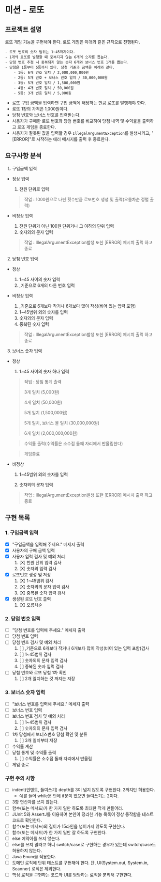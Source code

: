 미션 - 로또
============
프로젝트 설명
-------------
로또 게임 기능을 구현해야 한다. 로또 게임은 아래와 같은 규칙으로 진행된다.

```
- 로또 번호의 숫자 범위는 1~45까지이다.
- 1개의 로또를 발행할 때 중복되지 않는 6개의 숫자를 뽑는다.
- 당첨 번호 추첨 시 중복되지 않는 숫자 6개와 보너스 번호 1개를 뽑는다.
- 당첨은 1등부터 5등까지 있다. 당첨 기준과 금액은 아래와 같다.
    - 1등: 6개 번호 일치 / 2,000,000,000원
    - 2등: 5개 번호 + 보너스 번호 일치 / 30,000,000원
    - 3등: 5개 번호 일치 / 1,500,000원
    - 4등: 4개 번호 일치 / 50,000원
    - 5등: 3개 번호 일치 / 5,000원
```

- 로또 구입 금액을 입력하면 구입 금액에 해당하는 만큼 로또를 발행해야 한다.
- 로또 1장의 가격은 1,000원이다.
- 당첨 번호와 보너스 번호를 입력받는다.
- 사용자가 구매한 로또 번호와 당첨 번호를 비교하여 당첨 내역 및 수익률을 출력하고 로또 게임을 종료한다.
- 사용자가 잘못된 값을 입력할 경우 `IllegalArgumentException`를 발생시키고, "[ERROR]"로 시작하는 에러 메시지를 출력 후 종료한다.

요구사항 분석
------------ 
1. 구입금액 입력

+ 정상 입력

  1. 천원 단위로 입력

    > 작업 : 1000원으로 나뉜 횟수만큼 로또번호 생성 및 출력(오름차순 정렬 출력)

+ 비정상 입력

  1. 천원 단위가 아닌 100원 단위거나 그 이하의 단위 입력
  2. 숫자외의 문자 입력

  > 작업 : IllegalArgumentException발생 또한 [ERROR] 메시치 출력 하고 종료
  
2. 당첨 번호 입력

+ 정상
  1. 1~45 사이의 숫자 입력
  2. ,기준으로 6개의 다른 번호 입력

+ 비정상 입력
  1. ,기준으로 6개보다 작거나 6개보다 많이 작성(비어 있는 입력 포함)
  2. 1~45범위 외의 숫자를 입력
  3. 숫자외의 문자 입력
  4. 중복된 숫자 입력
  > 작업 : IllegalArgumentException발생 또한 [ERROR] 메시치 출력 하고 종료
  
3. 보너스 숫자 입력

+ 정상

  1. 1~45 사이의 숫자 하나 입력

  > 작업 : 당첨 통계 출력 
  > 
  > 3개 일치 (5,000원)
  > 
  > 4개 일치 (50,000원)
  > 
  > 5개 일치 (1,500,000원)
  > 
  > 5개 일치, 보너스 볼 일치 (30,000,000원)
  >
  > 6개 일치 (2,000,000,000원)
  
  > 수익률 출력(수익률은 소수점 둘째 자리에서 반올림한다)

  > 게임종료

+ 비정상

  1. 1~45범위 외의 숫자를 입력

  2. 숫자외의 문자 입력

  > 작업 : IllegalArgumentException발생 또한 [ERROR] 메시치 출력 하고 종료
  
구현 목록
------------ 
### 1. 구입금액 입력
   + [X] "구입금액을 입력해 주세요." 메세지 출력
   + [X] 사용자의 구매 금액 입력
   + [X] 사용자 입력 검사 및 예외 처리
     1. [X] 천원 단위 입력 검사
     2. [X] 숫자외 입력 검사
   + [X] 로또번호 생성 및 저장
     1. [X] 1~45범위 검사
     2. [X] 숫자외의 문자 입력 검사
     3. [X] 중복된 숫자 입력 검사
   + [X] 생성된 로또 번호 출력
      1. [X] 오름차순

### 2. 당첨 번호 입력
  + [ ] "당첨 번호를 입력해 주세요." 메세지 출력
  + [ ] 당첨 번호 입력
  + [ ] 당첨 번호 검사 및 예외 처리
    1. [ ] ,기준으로 6개보다 작거나 6개보다 많이 작성(비어 있는 입력 포함)검사
    2. [ ] 1~45범위 검사
    3. [ ] 숫자외의 문자 입력 검사
    4. [ ] 중복된 숫자 입력 검사
  + [ ] 당첨 번호와 로또 당첨 1차 확인
    1. [ ] 2개 일치하는 것 까지는 저장

### 3. 보너스 숫자 입력
  + [ ] "보너스 번호를 입력해 주세요." 메세지 출력
  + [ ] 보너스 번호 입력
  + [ ] 보너스 번호 검사 및 예외 처리
    1. [ ] 1~45범위 검사
    2. [ ] 숫자외의 문자 입력 검사
  + [ ] 1차 당첨에서 보너스번호 당첨 확인 및 분류
    1. [ ] 3개 일치부터 저장
  + [ ] 수익률 계산
  + [ ] 당첨 통계 및 수익률 출력
    1. [ ] 수익률은 소수점 둘째 자리에서 반올림
  + [ ] 게임 종료

### 구현 주의 사항
+ [ ] indent(인덴트, 들여쓰기) depth를 3이 넘지 않도록 구현한다. 2까지만 허용한다.
  + 예를 들어 while문 안에 if문이 있으면 들여쓰기는 2이다.
+ [ ] 3항 연산자를 쓰지 않는다.
+ [ ] 함수(또는 메서드)가 한 가지 일만 하도록 최대한 작게 만들어라.
+ [ ] JUnit 5와 AssertJ를 이용하여 본인이 정리한 기능 목록이 정상 동작함을 테스트 코드로 확인한다.
+ [ ] 함수(또는 메서드)의 길이가 15라인을 넘어가지 않도록 구현한다.
+ [ ] 함수(또는 메서드)가 한 가지 일만 잘 하도록 구현한다.
+ [ ] else 예약어를 쓰지 않는다.
+ [ ] else를 쓰지 말라고 하니 switch/case로 구현하는 경우가 있는데 switch/case도 허용하지 않는다.
+ [ ] Java Enum을 적용한다.
+ [ ] 도메인 로직에 단위 테스트를 구현해야 한다. 단, UI(System.out, System.in, Scanner) 로직은 제외한다.
+ [ ] 핵심 로직을 구현하는 코드와 UI를 담당하는 로직을 분리해 구현한다.